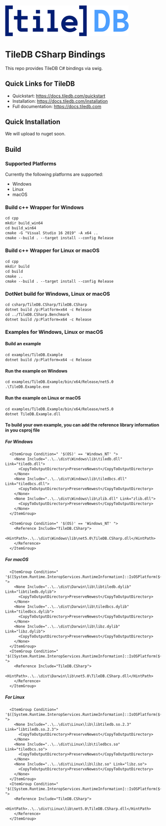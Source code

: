 <a href="https://tiledb.com"><img src="https://github.com/TileDB-Inc/TileDB/raw/dev/doc/source/_static/tiledb-logo_color_no_margin_@4x.png" alt="TileDB logo" width="400"></a>


# TileDB CSharp Bindings
This repo provides TileDB C# bindings via swig.

## Quick Links for TileDB
* Quickstart: https://docs.tiledb.com/quickstart
* Installation: https://docs.tiledb.com/installation
* Full documentation: https://docs.tiledb.com

## Quick Installation
We will upload to nuget soon.

## Build
### Supported Platforms
Currently the following platforms are supported:
* Windows
* Linux
* macOS

### Build c++ Wrapper for Windows
```
cd cpp
mkdir build_win64
cd build_win64
cmake -G "Visual Studio 16 2019" -A x64 ..
cmake --build . --target install --config Release
```
### Build c++ Wrapper for Linux or macOS
```
cd cpp
mkdir build
cd build
cmake ..
cmake --build . --target install --config Release
```
### DotNet build for Windows, Linux or macOS
```
cd csharp/TileDB.CSharp/TileDB.CSharp
dotnet build /p:Platform=x64 -c Release
cd ../TileDB.CSharp.Benchmark
dotnet build /p:Platform=x64 -c Release
```

### Examples for Windows, Linux or macOS
#### Build an example
```
cd examples/TileDB.Example
dotnet build /p:Platform=x64 -c Release
```
#### Run the example on Windows
```
cd examples/TileDB.Example/bin/x64/Release/net5.0
.\TileDB.Example.exe
```
#### Run the example on Linux or macOS
```
cd examples/TileDB.Example/bin/x64/Release/net5.0
dotnet TileDB.Example.dll
```

#### To build your own example, you can add the reference library information in you csproj file
##### For Windows
```
  <ItemGroup Condition=" '$(OS)' == 'Windows_NT' ">
    <None Include="..\..\dist\Windows\lib\tiledb.dll" Link="tiledb.dll">
      <CopyToOutputDirectory>PreserveNewest</CopyToOutputDirectory>
    </None>
    <None Include="..\..\dist\Windows\lib\tiledbcs.dll" Link="tiledbcs.dll">
      <CopyToOutputDirectory>PreserveNewest</CopyToOutputDirectory>
    </None>
    <None Include="..\..\dist\Windows\lib\zlib.dll" Link="zlib.dll">
      <CopyToOutputDirectory>PreserveNewest</CopyToOutputDirectory>
    </None>
  </ItemGroup>

  <ItemGroup Condition=" '$(OS)' == 'Windows_NT' ">
    <Reference Include="TileDB.CSharp">
      <HintPath>..\..\dist\Windows\lib\net5.0\TileDB.CSharp.dll</HintPath>
    </Reference>
  </ItemGroup>
```
##### For macOS
```
  <ItemGroup Condition=" '$([System.Runtime.InteropServices.RuntimeInformation]::IsOSPlatform($([System.Runtime.InteropServices.OSPlatform]::OSX)))' ">
    <None Include="..\..\dist\Darwin\lib\libtiledb.dylib" Link="libtiledb.dylib">
      <CopyToOutputDirectory>PreserveNewest</CopyToOutputDirectory>
    </None>
    <None Include="..\..\dist\Darwin\lib\tiledbcs.dylib" Link="tiledbcs.dylib">
      <CopyToOutputDirectory>PreserveNewest</CopyToOutputDirectory>
    </None>
    <None Include="..\..\dist\Darwin\lib\libz.dylib" Link="libz.dylib">
      <CopyToOutputDirectory>PreserveNewest</CopyToOutputDirectory>
    </None>
  </ItemGroup>
  <ItemGroup Condition=" '$([System.Runtime.InteropServices.RuntimeInformation]::IsOSPlatform($([System.Runtime.InteropServices.OSPlatform]::OSX)))' ">
    <Reference Include="TileDB.CSharp">
      <HintPath>..\..\dist\Darwin\lib\net5.0\TileDB.CSharp.dll</HintPath>
    </Reference>
  </ItemGroup>   
```
##### For Linux
```
  <ItemGroup Condition=" '$([System.Runtime.InteropServices.RuntimeInformation]::IsOSPlatform($([System.Runtime.InteropServices.OSPlatform]::Linux)))' ">
    <None Include="..\..\dist\Linux\lib\libtiledb.so.2.3" Link="libtiledb.so.2.3">
      <CopyToOutputDirectory>PreserveNewest</CopyToOutputDirectory>
    </None>
    <None Include="..\..\dist\Linux\lib\tiledbcs.so" Link="tiledbcs.so">
      <CopyToOutputDirectory>PreserveNewest</CopyToOutputDirectory>
    </None>
    <None Include="..\..\dist\Linux\lib\libz.so" Link="libz.so">
      <CopyToOutputDirectory>PreserveNewest</CopyToOutputDirectory>
    </None>
  </ItemGroup>
  <ItemGroup Condition=" '$([System.Runtime.InteropServices.RuntimeInformation]::IsOSPlatform($([System.Runtime.InteropServices.OSPlatform]::Linux)))' ">
    <Reference Include="TileDB.CSharp">
      <HintPath>..\..\dist\Linux\lib\net5.0\TileDB.CSharp.dll</HintPath>
    </Reference>
  </ItemGroup>
```

